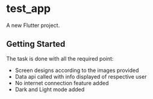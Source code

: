 # test_app

A new Flutter project.

## Getting Started

The task is done with all the required point:

- Screen designs according to the images provided
- Data api called with info displayed of respective user
- No internet connection feature added
- Dark and Light mode added